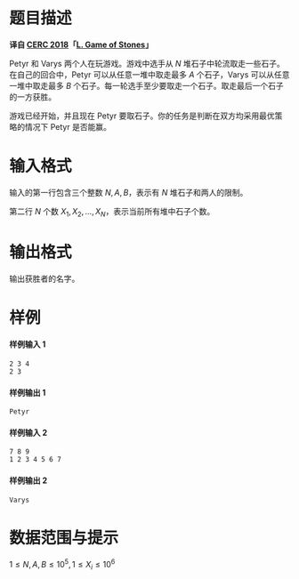 
# 题目描述

**译自 [CERC 2018](https://contest.felk.cvut.cz/18cerc/)「[L. Game of Stones](https://contest.felk.cvut.cz/18cerc/solved/stones.pdf)」**

Petyr 和 Varys 两个人在玩游戏。游戏中选手从 $N$ 堆石子中轮流取走一些石子。在自己的回合中，Petyr 可以从任意一堆中取走最多 $A$ 个石子，Varys 可以从任意一堆中取走最多 $B$ 个石子。每一轮选手至少要取走一个石子。取走最后一个石子的一方获胜。

游戏已经开始，并且现在 Petyr 要取石子。你的任务是判断在双方均采用最优策略的情况下 Petyr 是否能赢。

# 输入格式

输入的第一行包含三个整数 $N,A,B$，表示有 $N$ 堆石子和两人的限制。

第二行 $N$ 个数 $X_1,X_2,\ldots ,X_N$，表示当前所有堆中石子个数。

# 输出格式

输出获胜者的名字。

# 样例

#### 样例输入 1
```plain
2 3 4
2 3
```
#### 样例输出 1
```plain
Petyr
```
#### 样例输入 2
```plain
7 8 9
1 2 3 4 5 6 7
```
#### 样例输出 2
```plain
Varys
```

# 数据范围与提示

$1\le N,A,B\le 10^5,1\le X_i\le 10^6$


